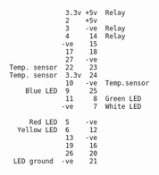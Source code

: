 



                  3.3v +5v  Relay
                  2    +5v 
                  3    -ve  Relay
                  4     14  Relay
                 -ve    15
                  17    18
                  27   -ve
    Temp. sensor  22    23
    Temp. sensor  3.3v  24
                  10   -ve  Temp.sensor
        Blue LED  9     25
                  11     8  Green LED
                 -ve     7  White LED
                 
         Red LED  5    -ve
      Yellow LED  6     12
                  13   -ve
                  19    16
                  26    20
     LED ground  -ve    21


